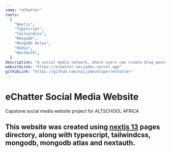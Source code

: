 ```yaml
---
name: "eChatter"
tools:
  [
    "Nextjs",
    "Typescript",
    "Tailwindcss",
    "MongoDb",
    "MongoDb Atlas",
    "Redux",
    "NextAuth",
  ]
description: "A social media network, where users can create blog posts, read blog posts, collaborate on a post, interact with a post through emojis or in comments and more."
websiteLink: "https://echatter-naijadev.vercel.app"
githubLink: "https://github.com/naijadeveloper/eChatter"
---
```


# eChatter Social Media Website

Capstone social media website project for ALTSCHOOL AFRICA

## This website was created using [nextjs 13](https://nextjs.org) pages directory, along with typescript, tailwindcss, mongodb, mongodb atlas and nextauth.
